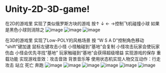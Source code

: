 # Unity-2D-3D-game!
在2D的游戏里 实现了类似俄罗斯方块的游戏 按↑ ↓ ← →控制飞机碰撞小球 如果是黑色小球则消除之
![image](https://github.com/HelloLeexy/Unity-2D-3D-game/assets/76617194/916f9e65-3dd1-4461-a151-d8ae9337f593)
![image](https://github.com/HelloLeexy/Unity-2D-3D-game/assets/76617194/2a816cb7-3258-44db-90dc-ae209b561a89)
![image](https://github.com/HelloLeexy/Unity-2D-3D-game/assets/76617194/dded687b-b8bf-4239-a937-e8bed8cdb2ff)

在3D的游戏里 实现了Low-POLY的风格场景 按 “W S A D"控制角色移动 “shift”键加速 鼠标左键攻击小怪
小怪触碰到“基地”会复制
小怪攻击玩家会使玩家伤血
小怪会优先寻找“基地”
玩家触碰到“基地”会获得超级增益
实现游戏的保存 重载功能
实现游戏音效：攻击音效 背景音乐等
使用状态机实现人物交互动作：行走 攻击 站立 死亡 奔跑
![image](https://github.com/HelloLeexy/Unity-2D-3D-game/assets/76617194/122c3af3-49b1-465e-82c8-3a0d8e9e6e9e)
![image](https://github.com/HelloLeexy/Unity-2D-3D-game/assets/76617194/3e09220d-6819-405f-8534-ec5d065cc938)
![image](https://github.com/HelloLeexy/Unity-2D-3D-game/assets/76617194/3db3557a-0dce-4960-b5d9-ef22cd32be3a)
![image](https://github.com/HelloLeexy/Unity-2D-3D-game/assets/76617194/2451e40f-0c7e-4723-8eb9-7247395f18c1)
![image](https://github.com/HelloLeexy/Unity-2D-3D-game/assets/76617194/e332c6cc-32d8-4189-bef9-55a61ae82986)
![image](https://github.com/HelloLeexy/Unity-2D-3D-game/assets/76617194/c47b730c-474f-45aa-bd27-e7d578ae71f5)




